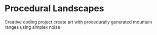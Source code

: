# Procedural Landscapes

Creative coding project create art with procedurally generated mountain ranges using simplex noise